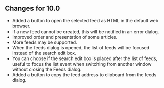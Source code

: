 ## Changes for 10.0 ##

* Added a button to open the selected feed as HTML in the default web browser.
* If a new feed cannot be created, this will be notified in an error dialog.
* Improved order and presentation of some articles.
* More feeds may be supported.
* When the feeds dialog is opened, the list of feeds will be focused instead of the search edit box.
* You can choose if the search edit box is placed after the list of feeds, useful to focus the list event when switching from another window without closing the Feeds dialog.
* Added a button to copy the feed address to clipboard from the feeds dialog.
